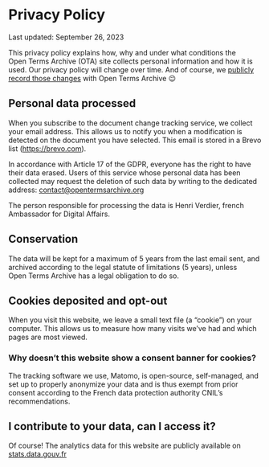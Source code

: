 Privacy Policy
==============

Last updated: September 26, 2023

This privacy policy explains how, why and under what conditions the Open Terms Archive (OTA) site collects personal information and how it is used. Our privacy policy will change over time. And of course, we [publicly record those changes](https://github.com/OpenTermsArchive/demo-versions/commits/main/Open%20Terms%20Archive/Privacy%20Policy.md) with Open Terms Archive 😉

Personal data processed
-----------------------

When you subscribe to the document change tracking service, we collect your email address. This allows us to notify you when a modification is detected on the document you have selected. This email is stored in a Brevo list (https://brevo.com).

In accordance with Article 17 of the GDPR, everyone has the right to have their data erased. Users of this service whose personal data has been collected may request the deletion of such data by writing to the dedicated address: contact@opentermsarchive.org

The person responsible for processing the data is Henri Verdier, french Ambassador for Digital Affairs.

Conservation
------------

The data will be kept for a maximum of 5 years from the last email sent, and archived according to the legal statute of limitations (5 years), unless Open Terms Archive has a legal obligation to do so.

Cookies deposited and opt-out
-----------------------------

When you visit this website, we leave a small text file (a “cookie”) on your computer. This allows us to measure how many visits we’ve had and which pages are most viewed.

### Why doesn’t this website show a consent banner for cookies?

The tracking software we use, Matomo, is open-source, self-managed, and set up to properly anonymize your data and is thus exempt from prior consent according to the French data protection authority CNIL’s recommendations.

I contribute to your data, can I access it?
-------------------------------------------

Of course! The analytics data for this website are publicly available on [stats.data.gouv.fr](https://stats.data.gouv.fr/index.php?module=CoreHome&action=index&idSite=179&period=range&date=previous30&updated=1#?idSite=179&period=range&date=previous30&segment=&category=Dashboard_Dashboard&subcategory=1)